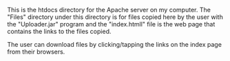 This is the htdocs directory for the Apache server on my computer. The "Files" directory under this directory is for files copied here by the user with the "Uploader.jar" program and the "index.htmll" file is the web page that contains the links to the files copied. 

The user can download files by clicking/tapping the links on the index page from their browsers.
